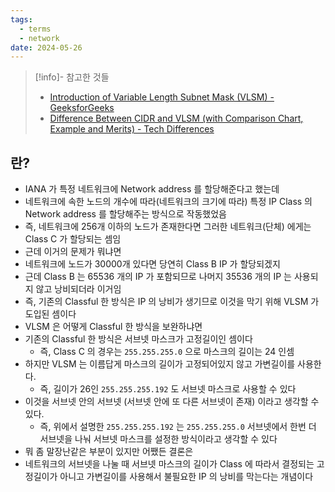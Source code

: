 ```yaml
---
tags:
  - terms
  - network
date: 2024-05-26
---
```

> [!info]- 참고한 것들
> - [Introduction of Variable Length Subnet Mask (VLSM) - GeeksforGeeks](https://www.geeksforgeeks.org/introduction-of-variable-length-subnet-mask-vlsm/)
> - [Difference Between CIDR and VLSM (with Comparison Chart, Example and Merits) - Tech Differences](https://techdifferences.com/difference-between-cidr-and-vlsm.html)

## 란?

- IANA 가 특정 네트워크에 Network address 를 할당해준다고 했는데
- 네트워크에 속한 노드의 개수에 따라(네트워크의 크기에 따라) 특정 IP Class 의 Network address 를 할당해주는 방식으로 작동했었음
- 즉, 네트워크에 256개 이하의 노드가 존재한다면 그러한 네트워크(단체) 에게는 Class C 가 할당되는 셈임
- 근데 이거의 문제가 뭐냐면
- 네트워크에 노드가 30000개 있다면 당연히 Class B IP 가 할당되겠지
- 근데 Class B 는 65536 개의 IP 가 포함되므로 나머지 35536 개의 IP 는 사용되지 않고 낭비되더라 이거임
- 즉, 기존의 Classful 한 방식은 IP 의 낭비가 생기므로 이것을 막기 위해 VLSM 가 도입된 셈이다
- VLSM 은 어떻게 Classful 한 방식을 보완하냐면
- 기존의 Classful 한 방식은 서브넷 마스크가 고정길이인 셈이다
    - 즉, Class C 의 경우는 `255.255.255.0` 으로 마스크의 길이는 24 인셈
- 하지만 VLSM 는 이름답게 마스크의 길이가 고정되어있지 않고 가변길이를 사용한다.
    - 즉, 길이가 26인 `255.255.255.192` 도 서브넷 마스크로 사용할 수 있다
- 이것을 서브넷 안의 서브넷 (서브넷 안에 또 다른 서브넷이 존재) 이라고 생각할 수 있다.
    - 즉, 위에서 설명한 `255.255.255.192` 는 `255.255.255.0` 서브넷에서 한번 더 서브넷을 나눠 서브넷 마스크를 설정한 방식이라고 생각할 수 있다
- 뭐 좀 말장난같은 부분이 있지만 어쨌든 결론은
- 네트워크의 서브넷을 나눌 때 서브넷 마스크의 길이가 Class 에 따라서 결정되는 고정길이가 아니고 가변길이를 사용해서 불필요한 IP 의 낭비를 막는다는 개념이다